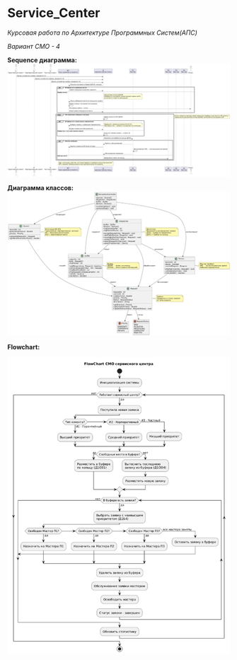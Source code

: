 # Service_Center
*Курсовая работа по Архитектуре Программных Систем(АПС)*

*Вариант СМО - 4*


**Sequence диаграмма:**
![alt text](https://github.com/Quasar0707/Service_Center/blob/main/Sequence_Diagram.png?raw=true)


**Диаграмма классов:**
![alt text](https://github.com/Quasar0707/Service_Center/blob/main/Class_diagram.png?raw=true)


**Flowchart:**

![alt text](https://github.com/Quasar0707/Service_Center/blob/main/Flowchart.png?raw=true)
